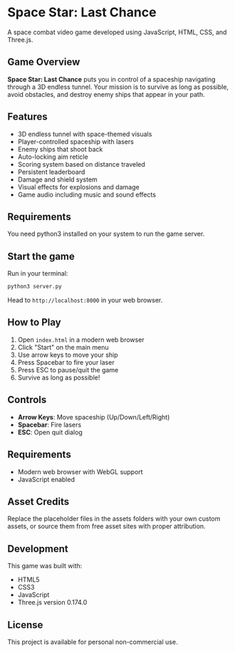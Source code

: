 # Space Star: Last Chance

A space combat video game developed using JavaScript, HTML, CSS, and Three.js.

## Game Overview

**Space Star: Last Chance** puts you in control of a spaceship navigating through a 3D endless tunnel. Your mission is to survive as long as possible, avoid obstacles, and destroy enemy ships that appear in your path.

## Features

- 3D endless tunnel with space-themed visuals
- Player-controlled spaceship with lasers
- Enemy ships that shoot back
- Auto-locking aim reticle
- Scoring system based on distance traveled
- Persistent leaderboard
- Damage and shield system
- Visual effects for explosions and damage
- Game audio including music and sound effects

## Requirements

You need python3 installed on your system to run the game server.

## Start the game

Run in your terminal:

```bash
python3 server.py
````

Head to `http://localhost:8000` in your web browser.

## How to Play

1. Open `index.html` in a modern web browser
2. Click "Start" on the main menu
3. Use arrow keys to move your ship
4. Press Spacebar to fire your laser
5. Press ESC to pause/quit the game
6. Survive as long as possible!

## Controls

- **Arrow Keys**: Move spaceship (Up/Down/Left/Right)
- **Spacebar**: Fire lasers
- **ESC**: Open quit dialog

## Requirements

- Modern web browser with WebGL support
- JavaScript enabled

## Asset Credits

Replace the placeholder files in the assets folders with your own custom assets, or source them from free asset sites with proper attribution.

## Development

This game was built with:
- HTML5
- CSS3
- JavaScript
- Three.js version 0.174.0

## License

This project is available for personal non-commercial use. 